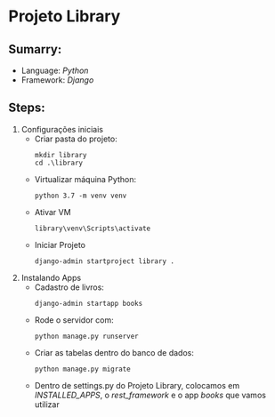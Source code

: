 # Projeto Library
## Sumarry:

- Language: <i>Python</i>
- Framework: <i>Django</i>

## Steps:
1. Configurações iniciais
    - Criar pasta do projeto:
        ~~~ 
        mkdir library
        cd .\library
    - Virtualizar máquina Python:
        ~~~
        python 3.7 -m venv venv
    - Ativar VM
        ~~~
        library\venv\Scripts\activate
    - Iniciar Projeto
        ~~~
        django-admin startproject library . 

2. Instalando Apps
    - Cadastro de livros:
        ~~~
        django-admin startapp books
    - Rode o servidor com: 
        ~~~
        python manage.py runserver
    - Criar as tabelas dentro do banco de dados:
        ~~~
        python manage.py migrate
    - Dentro de settings.py do Projeto Library, colocamos em *INSTALLED_APPS*, o *rest_framework* e o app *books* que vamos utilizar